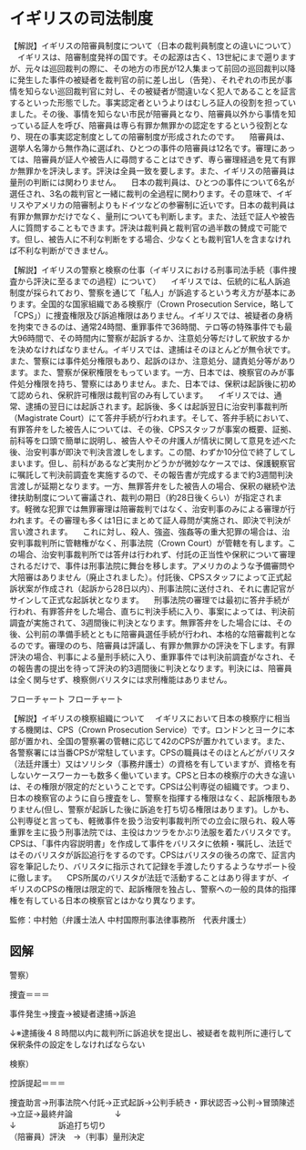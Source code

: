 イギリスの司法制度
===

【解説】イギリスの陪審員制度について（日本の裁判員制度との違いについて）
　イギリスは、陪審制度発祥の国です。その起源は古く、13世紀にまで遡りますが、元々は巡回裁判の際に、その地方の市民が12人集まって前回の巡回裁判以降に発生した事件の被疑者を裁判官の前に差し出し（告発）、それぞれの市民が事情を知らない巡回裁判官に対し、その被疑者が間違いなく犯人であることを証言するといった形態でした。事実認定者というよりはむしろ証人の役割を担っていました。その後、事情を知らない市民が陪審員となり、陪審員以外から事情を知っている証人を呼び、陪審員は専ら有罪か無罪かの認定をするという役割となり、現在の事実認定制度としての陪審制度が形成されたのです。
　陪審員は、選挙人名簿から無作為に選ばれ、ひとつの事件の陪審員は12名です。審理にあっては、陪審員が証人や被告人に尋問することはできず、専ら審理経過を見て有罪か無罪かを評決します。評決は全員一致を要します。また、イギリスの陪審員は量刑の判断には関わりません。
　日本の裁判員は、ひとつの事件について6名が選任され、3名の裁判官と一緒に裁判の全過程に関わります。その意味で、イギリスやアメリカの陪審制よりもドイツなどの参審制に近いです。日本の裁判員は有罪か無罪かだけでなく、量刑についても判断します。また、法廷で証人や被告人に質問することもできます。評決は裁判員と裁判官の過半数の賛成で可能です。但し、被告人に不利な判断をする場合、少なくとも裁判官1人を含まなければ不利な判断ができません。



【解説】イギリスの警察と検察の仕事（イギリスにおける刑事司法手続（事件捜査から評決に至るまでの過程）について）
　イギリスでは、伝統的に私人訴追制度が採られており、警察を通じて「私人」が訴追するという考え方が基本にあります。全国的な国家組織である検察庁（Crown Prosecution Service，略して「CPS」）に捜査権限及び訴追権限はありません。イギリスでは、被疑者の身柄を拘束できるのは、通常24時間、重罪事件で36時間、テロ等の特殊事件でも最大96時間で、その時間内に警察が起訴するか、注意処分等だけして釈放するかを決めなければなりません。イギリスでは、逮捕はそのほとんどが無令状です。また、警察には事件処分権限もあり、起訴のほか、注意処分、譴責処分等があります。また、警察が保釈権限をもっています。一方、日本では、検察官のみが事件処分権限を持ち、警察にはありません。また、日本では、保釈は起訴後に初めて認められ、保釈許可権限は裁判官のみ有しています。
　イギリスでは、通常、逮捕の翌日には起訴されます。起訴後、多くは起訴翌日に治安判事裁判所（Magistrate Court）にて答弁手続が行われます。そして、答弁手続において、有罪答弁をした被告人については、その後、CPSスタッフが事案の概要、証拠、前科等を口頭で簡単に説明し、被告人やその弁護人が情状に関して意見を述べた後、治安判事が即決で判決言渡しをします。この間、わずか10分位で終了してしまいます。但し、前科があるなど実刑かどうかが微妙なケースでは、保護観察官に嘱託して判決前調査を実施するので、その報告書が完成するまで約3週間判決言渡しが延期となります。一方、無罪答弁をした被告人の場合、保釈の継続や法律扶助制度について審議され、裁判の期日（約28日後くらい）が指定されます。軽微な犯罪では無罪審理は陪審裁判ではなく、治安判事のみによる審理が行われます。その審理も多くは1日にまとめて証人尋問が実施され、即決で判決が言い渡されます。
　これに対し、殺人、強盗、強姦等の重大犯罪の場合は、治安判事裁判所に管轄権がなく、刑事法院（Crown Court）が管轄を有します。この場合、治安判事裁判所では答弁は行われず、付託の正当性や保釈について審理されるだけで、事件は刑事法院に舞台を移します。アメリカのような予備審問や大陪審はありません（廃止されました）。付託後、CPSスタッフによって正式起訴状案が作成され（起訴から28日以内）、刑事法院に送付され、それに書記官がサインして正式な起訴状となります。
　刑事法院の審理では最初に答弁手続が行われ、有罪答弁をした場合、直ちに判決手続に入り、事案によっては、判決前調査が実施されて、3週間後に判決となります。無罪答弁をした場合には、その後、公判前の準備手続とともに陪審員選任手続が行われ、本格的な陪審裁判となるのです。審理ののち、陪審員は評議し、有罪か無罪かの評決を下します。有罪評決の場合、判事による量刑手続に入り、重罪事件では判決前調査がなされ、その報告書の提出を待って評決の約3週間後に判決となります。判決には、陪審員は全く関与せず、検察側バリスタには求刑権能はありません。

フローチャート
フローチャート

【解説】イギリスの検察組織について
　イギリスにおいて日本の検察庁に相当する機関は、CPS（Crown Prosecution Service）です。ロンドンとヨークに本部が置かれ、全国の警察署の管轄に応じて42のCPSが置かれています。また、各警察署には当番CPSが常駐しています。CPSの職員はそのほとんどがバリスタ（法廷弁護士）又はソリシタ（事務弁護士）の資格を有していますが、資格を有しないケースワーカーも数多く働いています。CPSと日本の検察庁の大きな違いは、その権限が限定的だということです。CPSは公判専従の組織です。つまり、日本の検察官のように自ら捜査をし、警察を指揮する権限はなく、起訴権限もありません(但し、警察が起訴した後に訴追を打ち切る権限はあります)。しかも、公判専従と言っても、軽微事件を扱う治安判事裁判所での立会に限られ、殺人等重罪を主に扱う刑事法院では、主役はカツラをかぶり法服を着たバリスタです。CPSは、「事件内容説明書」を作成して事件をバリスタに依頼・嘱託し、法廷ではそのバリスタが訴訟追行をするのです。CPSはバリスタの後ろの席で、証言内容を筆記したり、バリスタに指示されて記録を手渡したりするようなサポート役に徹します。
　CPS所属のバリスタが法廷で活動することはあり得ますが、イギリスのCPSの権限は限定的で、起訴権限を独占し、警察への一般的具体的指揮権を有している日本の検察官とはかなり異なります。

監修：中村勉（弁護士法人 中村国際刑事法律事務所　代表弁護士）

## 図解

警察）

捜査＝＝＝

事件発生→捜査→被疑者逮捕→訴追

↓※逮捕後４８時間以内に裁判所に訴追状を提出し、被疑者を裁判所に連行して保釈条件の設定をしなければならない

検察）

控訴提起＝＝＝

捜査助言→刑事法院へ付託→正式起訴→公判手続き・罪状認否→公判→冒頭陳述→立証→最終弁論
　　　　　↓　　　　　　　　　　　　　　　　　　　　　　　　　　　　　　　　　　　↓
　　　　　訴追打ち切り　　　　　　　　　　　　　　　　　　　　　　　　　　　　（陪審員）評決　→（判事）量刑決定


